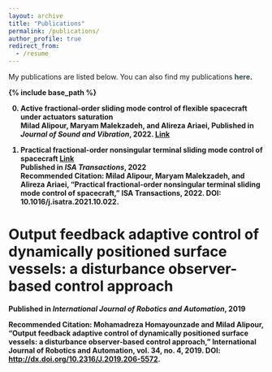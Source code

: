 ```yaml
---
layout: archive
title: "Publications"
permalink: /publications/
author_profile: true
redirect_from:
  - /resume
---
```


My publications are listed below. You can also find my publications <b><a href="https://scholar.google.com/citations?hl=en&user=PvSW_5sAAAAJ&view_op=list_works&sortby=pubdate" style="text-decoration:none; color:#2F4F4F">here</a>.

{% include base_path %}

0. **Active fractional-order sliding mode control of flexible spacecraft under actuators saturation** \
**Milad Alipour**, Maryam Malekzadeh, and Alireza Ariaei, **Published** in *Journal of Sound and Vibration*, 2022. [Link](https://www.sciencedirect.com/science/article/pii/S0022460X22003182)

1. **Practical fractional-order nonsingular terminal sliding mode control of spacecraft** [Link](https://www.sciencedirect.com/science/article/pii/S0019057821005437) \
Published in *ISA Transactions*, 2022 \
**Recommended Citation:** Milad Alipour, Maryam Malekzadeh, and Alireza Ariaei, “Practical fractional-order nonsingular terminal sliding mode control of spacecraft,” ISA Transactions, 2022. DOI: 10.1016/j.isatra.2021.10.022.

Output feedback adaptive control of dynamically positioned surface vessels: a disturbance observer-based control approach
======
**Published** in *International Journal of Robotics and Automation*, 2019

**Recommended Citation:** Mohamadreza Homayounzade and **Milad Alipour**, “Output feedback adaptive control of dynamically positioned surface vessels: a disturbance observer-based control approach,” International Journal of Robotics and Automation, vol. 34, no. 4, 2019. DOI: <b><a href="http://dx.doi.org/10.2316/J.2019.206-5572" style="text-decoration:none; color:#2F4F4F">http://dx.doi.org/10.2316/J.2019.206-5572</a>.
